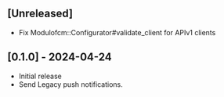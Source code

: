 ## [Unreleased]

- Fix Modulofcm::Configurator#validate_client for APIv1 clients

## [0.1.0] - 2024-04-24

- Initial release
- Send Legacy push notifications.
